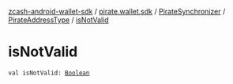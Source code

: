 [zcash-android-wallet-sdk](../../../index.md) / [pirate.wallet.sdk](../../index.md) / [PirateSynchronizer](../index.md) / [PirateAddressType](index.md) / [isNotValid](./is-not-valid.md)

# isNotValid

`val isNotValid: `[`Boolean`](https://kotlinlang.org/api/latest/jvm/stdlib/kotlin/-boolean/index.html)
